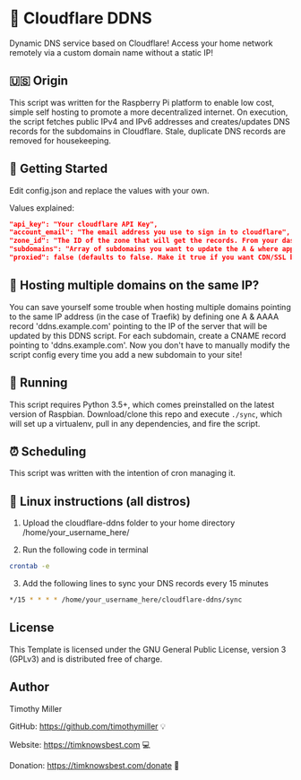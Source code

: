 # :rocket: Cloudflare DDNS

Dynamic DNS service based on Cloudflare! Access your home network remotely via a custom domain name without a static IP!

## :us: Origin

This script was written for the Raspberry Pi platform to enable low cost, simple self hosting to promote a more decentralized internet. On execution, the script fetches public IPv4 and IPv6 addresses and creates/updates DNS records for the subdomains in Cloudflare. Stale, duplicate DNS records are removed for housekeeping.

## :vertical_traffic_light: Getting Started

Edit config.json and replace the values with your own.

Values explained:

```json
"api_key": "Your cloudflare API Key",
"account_email": "The email address you use to sign in to cloudflare",
"zone_id": "The ID of the zone that will get the records. From your dashboard click into the zone. Under the overview tab, scroll down and the zone ID is listed in the right rail",
"subdomains": "Array of subdomains you want to update the A & where applicable, AAAA records. IMPORTANT! Only write subdomain name. Do not include the base domain name. (e.g. foo or an empty string to update the base domain)",
"proxied": false (defaults to false. Make it true if you want CDN/SSL benefits from cloudflare. This usually disables SSH)
```

## :fax: Hosting multiple domains on the same IP?
You can save yourself some trouble when hosting multiple domains pointing to the same IP address (in the case of Traefik) by defining one A & AAAA record  'ddns.example.com' pointing to the IP of the server that will be updated by this DDNS script. For each subdomain, create a CNAME record pointing to 'ddns.example.com'. Now you don't have to manually modify the script config every time you add a new subdomain to your site!

## :running: Running

This script requires Python 3.5+, which comes preinstalled on the latest version of Raspbian. Download/clone this repo and execute `./sync`, which will set up a virtualenv, pull in any dependencies, and fire the script.

## :alarm_clock: Scheduling

This script was written with the intention of cron managing it.

## :penguin: Linux instructions (all distros)

1. Upload the cloudflare-ddns folder to your home directory /home/your_username_here/

2. Run the following code in terminal

```bash
crontab -e
```

3. Add the following lines to sync your DNS records every 15 minutes

```bash
*/15 * * * * /home/your_username_here/cloudflare-ddns/sync
```

## License

This Template is licensed under the GNU General Public License, version 3 (GPLv3) and is distributed free of charge.

## Author

Timothy Miller

GitHub: https://github.com/timothymiller 💡

Website: https://timknowsbest.com 💻

Donation: https://timknowsbest.com/donate 💸
